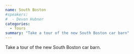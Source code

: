 ```yaml
---
name: South Boston
#speakers:
#  - Devon Hubner
categories:
  - Tours
summary: "Take a tour of the new South Boston car barn"
---
```


Take a tour of the new South Boston car barn.

